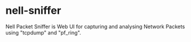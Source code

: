 nell-sniffer
============

Nell Packet Sniffer is Web UI for capturing and analysing Network Packets using "tcpdump" and "pf_ring".

